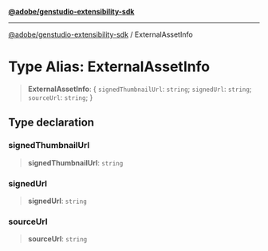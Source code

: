 [**@adobe/genstudio-extensibility-sdk**](../README.md)

***

[@adobe/genstudio-extensibility-sdk](../globals.md) / ExternalAssetInfo

# Type Alias: ExternalAssetInfo

> **ExternalAssetInfo**: \{ `signedThumbnailUrl`: `string`; `signedUrl`: `string`; `sourceUrl`: `string`; \}

## Type declaration

### signedThumbnailUrl

> **signedThumbnailUrl**: `string`

### signedUrl

> **signedUrl**: `string`

### sourceUrl

> **sourceUrl**: `string`
